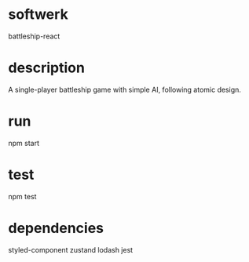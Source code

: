 # softwerk
 battleship-react
 
# description
A single-player battleship game with simple AI, following atomic design.

# run
npm start

# test
npm test

# dependencies
styled-component
zustand
lodash
jest
